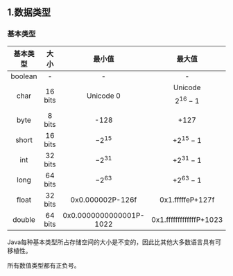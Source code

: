 ## 1.数据类型

### 基本类型

| 基本类型 |  大小   |         最小值          |         最大值          | 包装器类型 |
| :------: | :-----: | :---------------------: | :---------------------------: | :--------: |
| boolean  |    -    |            -            |            -            |  Boolean   |
|   char   | 16 bits |        Unicode 0        | Unicode $${2^{16}}-1$$  | Character  |
|   byte   | 8 bits  |          -128           |          +127           |    Byte    |
|  short   | 16 bits |      $${-2^{15}}$$    |       $$+2^{15}-1$$       |   Short    |
|   int    | 32 bits |      $${-2^{31}}$$      |       $$+2^{31}-1$$       |  Integer   |
|   long   | 64 bits |      $${-2^{63}}$$     |       $$+2^{63}-1$$       |    Long    |
|  float   | 32 bits |    0x0.000002P-126f     |    0x1.fffffeP+127f     |   Float    |
|  double  | 64 bits | 0x0.0000000000001P-1022 | 0x1.fffffffffffffP+1023 |   Double   |

Java每种基本类型所占存储空间的大小是不变的，因此比其他大多数语言具有可移植性。

所有数值类型都有正负号。
